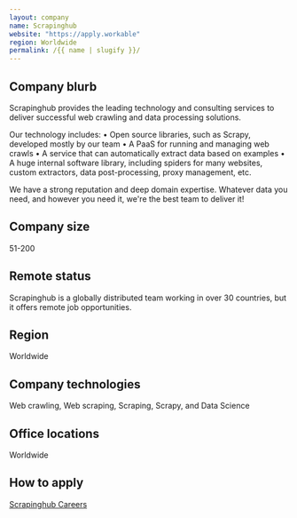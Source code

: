 ```yaml
---
layout: company
name: Scrapinghub
website: "https://apply.workable"
region: Worldwide
permalink: /{{ name | slugify }}/
---
```


## Company blurb

Scrapinghub provides the leading technology and consulting services to deliver successful web crawling and data processing solutions.

Our technology includes:
 • Open source libraries, such as Scrapy, developed mostly by our team
 • A PaaS for running and managing web crawls
 • A service that can automatically extract data based on examples
 • A huge internal software library, including spiders for many websites, custom extractors, data post-processing, proxy management, etc.

We have a strong reputation and deep domain expertise. Whatever data you need, and however you need it, we're the best team to deliver it!

## Company size

51-200

## Remote status

Scrapinghub is a globally distributed team working in over 30 countries, but it offers remote job opportunities.

## Region

Worldwide

## Company technologies

Web crawling, Web scraping, Scraping, Scrapy, and Data Science

## Office locations

Worldwide

## How to apply

[Scrapinghub Careers](https://apply.workable.com/scrapinghub/)